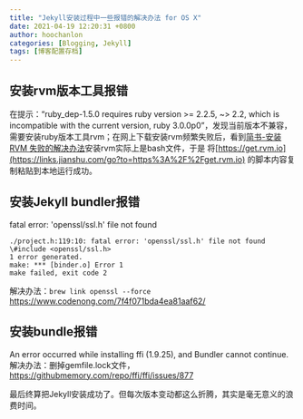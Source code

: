 ```yaml
---
title: "Jekyll安装过程中一些报错的解决办法 for OS X"
date: 2021-04-19 12:20:31 +0800
author: hoochanlon
categories: [Blogging, Jekyll]
tags: [博客配置存档]
---
```



## 安装rvm版本工具报错

在提示：“ruby_dep-1.5.0 requires ruby version >= 2.2.5, ~> 2.2, which is incompatible with the current version, ruby 3.0.0p0”，发现当前版本不兼容，需要安装ruby版本工具rvm；在网上下载安装rvm频繁失败后，看到[简书-安装RVM 失败的解决办法](https://www.jianshu.com/p/e15f6a793c94)安装rvm实际上是bash文件，于是 将[https://get.rvm.io](https://links.jianshu.com/go?to=https%3A%2F%2Fget.rvm.io) 的脚本内容复制粘贴到本地运行成功。

 <!-- more -->

## 安装Jekyll bundler报错

 fatal error: 'openssl/ssl.h' file not found

```log
./project.h:119:10: fatal error: 'openssl/ssl.h' file not found
\#include <openssl/ssl.h>
1 error generated.
make: *** [binder.o] Error 1
make failed, exit code 2
```

解决办法：`brew link openssl --force` https://www.codenong.com/7f4f071bda4ea81aaf62/

## 安装bundle报错

An error occurred while installing ffi (1.9.25), and Bundler cannot continue. 解决办法：删掉gemfile.lock文件，https://githubmemory.com/repo/ffi/ffi/issues/877

最后终算把Jekyll安装成功了。但每次版本变动都这么折腾，其实是毫无意义的浪费时间。